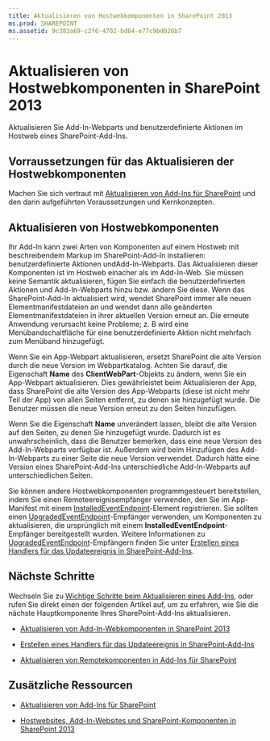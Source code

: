 ```yaml
---
title: Aktualisieren von Hostwebkomponenten in SharePoint 2013
ms.prod: SHAREPOINT
ms.assetid: 9c383a69-c2f6-4702-bd64-e77c9bd026b7
---
```



# Aktualisieren von Hostwebkomponenten in SharePoint 2013
Aktualisieren Sie Add-In-Webparts und benutzerdefinierte Aktionen im Hostweb eines SharePoint-Add-Ins.
## Vorraussetzungen für das Aktualisieren der Hostwebkomponenten
<a name="Prerequisites"> </a>

Machen Sie sich vertraut mit  [Aktualisieren von Add-Ins für SharePoint](update-sharepoint-add-ins.md) und den darin aufgeführten Voraussetzungen und Kernkonzepten.
  
    
    

## Aktualisieren von Hostwebkomponenten
<a name="UpdateHostWeb"> </a>

Ihr Add-In kann zwei Arten von Komponenten auf einem Hostweb mit beschreibendem Markup im SharePoint-Add-In installieren: benutzerdefinierte Aktionen undAdd-In-Webparts. Das Aktualisieren dieser Komponenten ist im Hostweb einacher als im Add-In-Web. Sie müssen keine Semantik aktualisieren, fügen Sie einfach die benutzerdefinierten Aktionen und Add-In-Webparts hinzu bzw. ändern Sie diese. Wenn das SharePoint-Add-In aktualisiert wird, wendet SharePoint immer alle neuen Elementmanifestdateien an und wendet dann alle geänderten Elementmanifestdateien in ihrer aktuellen Version erneut an. Die erneute Anwendung verursacht keine Probleme; z. B wird eine Menübandschaltfläche für eine benutzerdefinierte Aktion nicht mehrfach zum Menüband hinzugefügt.
  
    
    
Wenn Sie ein App-Webpart aktualisieren, ersetzt SharePoint die alte Version durch die neue Version im Webpartkatalog. Achten Sie darauf, die Eigenschaft **Name** des **ClientWebPart**-Objekts zu ändern, wenn Sie ein App-Webpart aktualisieren. Dies gewährleistet beim Aktualisieren der App, dass SharePoint die alte Version des App-Webparts (diese ist nicht mehr Teil der App) von allen Seiten entfernt, zu denen sie hinzugefügt wurde. Die Benutzer müssen die neue Version erneut zu den Seiten hinzufügen. 
  
    
    
Wenn Sie die Eigenschaft **Name** unverändert lassen, bleibt die alte Version auf den Seiten, zu denen Sie hinzugefügt wurde. Dadurch ist es unwahrscheinlich, dass die Benutzer bemerken, dass eine neue Version des Add-In-Webparts verfügbar ist. Außerdem wird beim Hinzufügen des Add-In-Webparts zu einer Seite die neue Version verwendet. Dadurch hätte eine Version eines SharePoint-Add-Ins unterschiedliche Add-In-Webparts auf unterschiedlichen Seiten.
  
    
    
Sie können andere Hostwebkomponenten programmgesteuert bereitstellen, indem Sie einen Remoteereignisempfänger verwenden, den Sie im App-Manifest mit einem  [InstalledEventEndpoint](http://msdn.microsoft.com/library/af9f83d8-8325-3ede-d7b0-bb82c0445eb9%28Office.15%29.aspx)-Element registrieren. Sie sollten einen  [UpgradedEventEndpoint](http://msdn.microsoft.com/library/09a93d44-d295-47bb-f91c-d243178b0f53%28Office.15%29.aspx)-Empfänger verwenden, um Komponenten zu aktualisieren, die ursprünglich mit einem **InstalledEventEndpoint**-Empfänger bereitgestellt wurden. Weitere Informationen zu  [UpgradedEventEndpoint](http://msdn.microsoft.com/library/09a93d44-d295-47bb-f91c-d243178b0f53%28Office.15%29.aspx)-Empfängern finden Sie unter  [Erstellen eines Handlers für das Updateereignis in SharePoint-Add-Ins](create-a-handler-for-the-update-event-in-sharepoint-add-ins.md).
  
    
    

## Nächste Schritte
<a name="Next"> </a>

Wechseln Sie zu  [Wichtige Schritte beim Aktualisieren eines Add-Ins](update-sharepoint-add-ins.md#MajorAppUpgradeSteps), oder rufen Sie direkt einen der folgenden Artikel auf, um zu erfahren, wie Sie die nächste Hauptkomponente Ihres SharePoint-Add-Ins aktualisieren.
  
    
    

-  [Aktualisieren von Add-In-Webkomponenten in SharePoint 2013](update-add-in-web-components-in-sharepoint-2013.md)
    
  
-  [Erstellen eines Handlers für das Updateereignis in SharePoint-Add-Ins](create-a-handler-for-the-update-event-in-sharepoint-add-ins.md)
    
  
-  [Aktualisieren von Remotekomponenten in Add-Ins für SharePoint](update-remote-components-in-sharepoint-add-ins.md)
    
  

## Zusätzliche Ressourcen
<a name="bk_addresources"> </a>


-  [Aktualisieren von Add-Ins für SharePoint](update-sharepoint-add-ins.md)
    
  
-  [Hostwebsites, Add-In-Websites und SharePoint-Komponenten in SharePoint 2013](host-webs-add-in-webs-and-sharepoint-components-in-sharepoint-2013.md)
    
  

